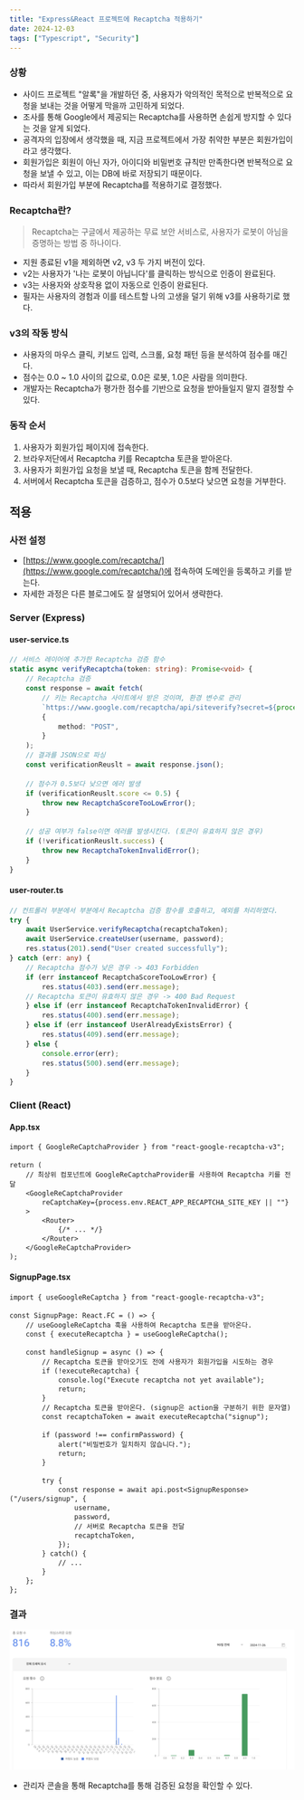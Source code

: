 ```yaml
---
title: "Express&React 프로젝트에 Recaptcha 적용하기"
date: 2024-12-03
tags: ["Typescript", "Security"]
---
```


### 상황
- 사이드 프로젝트 "알록"을 개발하던 중, 사용자가 악의적인 목적으로 반복적으로 요청을 보내는 것을 어떻게 막을까 고민하게 되었다.
- 조사를 통해 Google에서 제공되는 Recaptcha를 사용하면 손쉽게 방지할 수 있다는 것을 알게 되었다.
- 공격자의 입장에서 생각했을 때, 지금 프로젝트에서 가장 취약한 부분은 회원가입이라고 생각했다.
- 회원가입은 회원이 아닌 자가, 아이디와 비밀번호 규칙만 만족한다면 반복적으로 요청을 보낼 수 있고, 이는 DB에 바로 저장되기 때문이다.
- 따라서 회원가입 부분에 Recaptcha를 적용하기로 결정했다.

### Recaptcha란?
> Recaptcha는 구글에서 제공하는 무료 보안 서비스로, 사용자가 로봇이 아님을 증명하는 방법 중 하나이다.

- 지원 종료된 v1을 제외하면 v2, v3 두 가지 버전이 있다.
- v2는 사용자가 '나는 로봇이 아닙니다'를 클릭하는 방식으로 인증이 완료된다.
- v3는 사용자와 상호작용 없이 자동으로 인증이 완료된다.
- 필자는 사용자의 경험과 이를 테스트할 나의 고생을 덜기 위해 v3를 사용하기로 했다.

### v3의 작동 방식
- 사용자의 마우스 클릭, 키보드 입력, 스크롤, 요청 패턴 등을 분석하여 점수를 매긴다.
- 점수는 0.0 ~ 1.0 사이의 값으로, 0.0은 로봇, 1.0은 사람을 의미한다.
- 개발자는 Recaptcha가 평가한 점수를 기반으로 요청을 받아들일지 말지 결정할 수 있다.

### 동작 순서
1. 사용자가 회원가입 페이지에 접속한다.
2. 브라우저단에서 Recaptcha 키를 Recaptcha 토큰을 받아온다.
3. 사용자가 회원가입 요청을 보낼 때, Recaptcha 토큰을 함께 전달한다.
4. 서버에서 Recaptcha 토큰을 검증하고, 점수가 0.5보다 낮으면 요청을 거부한다.

## 적용

### 사전 설정
- [https://www.google.com/recaptcha/](https://www.google.com/recaptcha/)에 접속하여 도메인을 등록하고 키를 받는다.
- 자세한 과정은 다른 블로그에도 잘 설명되어 있어서 생략한다.

### Server (Express)

#### user-service.ts
```ts
// 서비스 레이어에 추가한 Recaptcha 검증 함수
static async verifyRecaptcha(token: string): Promise<void> {
    // Recaptcha 검증
    const response = await fetch(
        // 키는 Recaptcha 사이트에서 받은 것이며, 환경 변수로 관리
        `https://www.google.com/recaptcha/api/siteverify?secret=${process.env.RECAPTCHA_SECRET_KEY}&response=${token}`,
        {
            method: "POST",
        }
    );
    // 결과를 JSON으로 파싱
    const verificationReuslt = await response.json();

    // 점수가 0.5보다 낮으면 에러 발생
    if (verificationReuslt.score <= 0.5) {
        throw new RecaptchaScoreTooLowError();
    }

    // 성공 여부가 false이면 에러를 발생시킨다. (토큰이 유효하지 않은 경우)
    if (!verificationReuslt.success) {
        throw new RecaptchaTokenInvalidError();
    }
}
```

#### user-router.ts
```ts
// 컨트롤러 부분에서 부분에서 Recaptcha 검증 함수를 호출하고, 예외를 처리하였다.
try {
    await UserService.verifyRecaptcha(recaptchaToken);
    await UserService.createUser(username, password);
    res.status(201).send("User created successfully");
} catch (err: any) {
    // Recaptcha 점수가 낮은 경우 -> 403 Forbidden
    if (err instanceof RecaptchaScoreTooLowError) {
        res.status(403).send(err.message);
    // Recaptcha 토큰이 유효하지 않은 경우 -> 400 Bad Request
    } else if (err instanceof RecaptchaTokenInvalidError) {
        res.status(400).send(err.message);
    } else if (err instanceof UserAlreadyExistsError) {
        res.status(409).send(err.message);
    } else {
        console.error(err);
        res.status(500).send(err.message);
    }
}
```

### Client (React)

#### App.tsx
```tsx
import { GoogleReCaptchaProvider } from "react-google-recaptcha-v3";

return (
    // 최상위 컴포넌트에 GoogleReCaptchaProvider를 사용하여 Recaptcha 키를 전달
    <GoogleReCaptchaProvider
        reCaptchaKey={process.env.REACT_APP_RECAPTCHA_SITE_KEY || ""}
    >
        <Router>
            {/* ... */}
        </Router>
    </GoogleReCaptchaProvider>
);
```

#### SignupPage.tsx
```tsx
import { useGoogleReCaptcha } from "react-google-recaptcha-v3";

const SignupPage: React.FC = () => {
    // useGoogleReCaptcha 훅을 사용하여 Recaptcha 토큰을 받아온다.
	const { executeRecaptcha } = useGoogleReCaptcha();

	const handleSignup = async () => {
        // Recaptcha 토큰을 받아오기도 전에 사용자가 회원가입을 시도하는 경우
		if (!executeRecaptcha) {
			console.log("Execute recaptcha not yet available");
			return;
		}
        // Recaptcha 토큰을 받아온다. (signup은 action을 구분하기 위한 문자열)
		const recaptchaToken = await executeRecaptcha("signup");

		if (password !== confirmPassword) {
			alert("비밀번호가 일치하지 않습니다.");
			return;
		}

		try {
			const response = await api.post<SignupResponse>("/users/signup", {
				username,
				password,
                // 서버로 Recaptcha 토큰을 전달
				recaptchaToken,
			});
        } catch() {
            // ...
        }
    };
};
```

### 결과

![recaptcha_result](/static/image/recaptcha_result.png)
- 관리자 콘솔을 통해 Recaptcha를 통해 검증된 요청을 확인할 수 있다.
